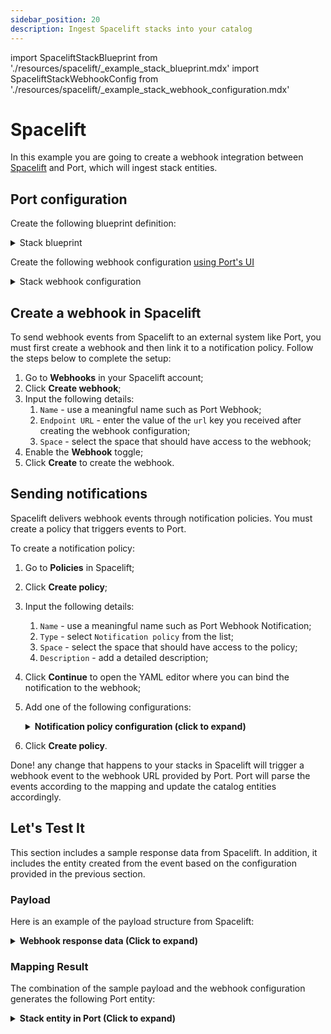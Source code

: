 ```yaml
---
sidebar_position: 20
description: Ingest Spacelift stacks into your catalog
---
```


import SpaceliftStackBlueprint from './resources/spacelift/\_example_stack_blueprint.mdx'
import SpaceliftStackWebhookConfig from './resources/spacelift/\_example_stack_webhook_configuration.mdx'

# Spacelift

In this example you are going to create a webhook integration between [Spacelift](https://spacelift.io/) and Port, which will ingest stack entities.

## Port configuration

Create the following blueprint definition:

<details>
<summary>Stack blueprint</summary>

<SpaceliftStackBlueprint/>

</details>

Create the following webhook configuration [using Port's UI](/build-your-software-catalog/custom-integration/webhook/?operation=ui#configuring-webhook-endpoints)

<details>

<summary>Stack webhook configuration</summary>

1. **Basic details** tab - fill the following details:
   1. Title : `Spacelift Stack Mapper`;
   2. Identifier : `spacelift_stack_mapper`;
   3. Description : `A webhook configuration to map Spacelift stacks to Port`;
   4. Icon : `Git`;
2. **Integration configuration** tab - fill the following JQ mapping:

   <SpaceliftStackWebhookConfig/>

3. Click **Save** at the bottom of the page.

</details>

## Create a webhook in Spacelift

To send webhook events from Spacelift to an external system like Port, you must first create a webhook and then link it to a notification policy. Follow the steps below to complete the setup:

1. Go to **Webhooks** in your Spacelift account;
2. Click **Create webhook**;
3. Input the following details:
   1. `Name` - use a meaningful name such as Port Webhook;
   2. `Endpoint URL` - enter the value of the `url` key you received after creating the webhook configuration;
   3. `Space` - select the space that should have access to the webhook;
4. Enable the **Webhook** toggle;
5. Click **Create** to create the webhook.

## Sending notifications

Spacelift delivers webhook events through notification policies. You must create a policy that triggers events to Port.

To create a notification policy:

1. Go to **Policies** in Spacelift;
2. Click **Create policy**;
3. Input the following details:
   1. `Name` - use a meaningful name such as Port Webhook Notification;
   2. `Type` - select `Notification policy` from the list;
   3. `Space` - select the space that should have access to the policy;
   4. `Description` - add a detailed description;
4. Click **Continue** to open the YAML editor where you can bind the notification to the webhook;
5. Add one of the following configurations:

    <details>
    <summary><b>Notification policy configuration (click to expand)</b></summary>

    :::tip Webhook identifier replacement
    Be sure to replace `<YOUR-WEBHOOK-ID>` with the ID you copied from the Spacelift webhook you created
    :::

    ```yaml showLineNumbers
    # Option 1: Trigger on tracked runs finishing

    webhook[{"endpoint_id": "<YOUR-WEBHOOK-ID>"}] {
    input.run_updated.run.type == "TRACKED"
    input.run_updated.run.state == "FINISHED"
    }

    # Option 2: Trigger on any run update

    webhook[{"endpoint_id": "<YOUR-WEBHOOK-ID>"}] {
    input.run_updated != null
    }
    ```
    </details>

6. Click **Create policy**.

Done! any change that happens to your stacks in Spacelift will trigger a webhook event to the webhook URL provided by Port. Port will parse the events according to the mapping and update the catalog entities accordingly.

## Let's Test It

This section includes a sample response data from Spacelift. In addition, it includes the entity created from the event based on the configuration provided in the previous section.

### Payload

Here is an example of the payload structure from Spacelift:

<details>
<summary><b>Webhook response data (Click to expand)</b></summary>

```json showLineNumbers
{
  "body": {
    "account": "peygis",
    "state": "FINISHED",
    "stateVersion": 5,
    "timestamp": 1745599888,
    "timestamp_millis": 1745599888383,
    "run": {
      "id": "01JSPXRQR2F3Y06HD85YYXRSZ7",
      "branch": "main",
      "commit": {
        "authorLogin": "PeyGis",
        "authorName": "PagesCoffy",
        "hash": "87c5ffdcf063445657c7082a447cb6a7d60f2c9d",
        "message": "Merge pull request #2 from PeyGis/PeyGis-patch-2",
        "timestamp": 1745516998,
        "url": "https://github.com/PeyGis/argocd-app/commit/87c5ffdcf063445657c7082a447cb6a7d60f2c9d"
      },
      "createdAt": 1745599880,
      "delta": {
        "added": 0,
        "changed": 0,
        "deleted": 0,
        "resources": 0
      },
      "driftDetection": false,
      "triggeredBy": "api::01JSMHTFM9TXWW1XK4AZN1SA8K",
      "type": "TRACKED",
      "url": "https://peygis.app.spacelift.io/stack/ai-agent/run/01JSPXRQR2F3Y06HD85YYXRSZ7"
    },
    "stack": {
      "id": "ai-agent",
      "name": "ai-agent",
      "description": "here is the node",
      "labels": [
        "node"
      ],
      "repository": "PeyGis/argocd-app",
      "url": "https://peygis.app.spacelift.io/stack/ai-agent",
      "vcs": "GITHUB"
    },
    "workerPool": {
      "public": true,
      "labels": [],
      "id": "",
      "name": ""
    },
    "event_source": "spacelift",
    "event_type": "run_state_changed_event"
  },
  "headers": {
    "Host": "ingest.getport.io",
    "User-Agent": "Go-http-client/2.0",
    "Content-Length": "1063",
    "Accept-Encoding": "gzip",
    "Content-Type": "application/json",
    "Traceparent": "00-000000000000000045dc17949932896c-7363f5faf7992244-01",
    "Tracestate": "dd=s:1;p:3705f90ce0614b5d",
    "X-Datadog-Parent-Id": "3964848880668986205",
    "X-Datadog-Sampling-Priority": "1",
    "X-Datadog-Trace-Id": "5033924410486196588",
    "X-Forwarded-Host": "ingest.getport.io",
    "X-Forwarded-Server": "public-traefik-5649595896-pgqbw",
    "X-Real-Ip": "10.0.30.189",
    "X-Replaced-Path": "/xI35fItWHlrYpVQE",
    "X-Signature": "sha1=dd9dc0209c2791f029ccd0cfce0a2548a3e448df",
    "X-Signature-256": "sha256=52a747571c1e7f464424cb4211331f195105bd6dba39aa9a2f4b7124fe747d36",
    "host": "ingest.getport.io",
    "user-agent": "Go-http-client/2.0",
    "content-length": "1063",
    "accept-encoding": "gzip",
    "content-type": "application/json",
    "traceparent": "00-000000000000000045dc17949932896c-7363f5faf7992244-01",
    "tracestate": "dd=s:1;p:3705f90ce0614b5d",
    "x-datadog-parent-id": "3964848880668986205",
    "x-datadog-sampling-priority": "1",
    "x-datadog-trace-id": "5033924410486196588",
    "x-forwarded-host": "ingest.getport.io",
    "x-forwarded-server": "public-traefik-5649595896-pgqbw",
    "x-real-ip": "10.0.30.189",
    "x-replaced-path": "/xI35fItWHlrYpVQE",
    "x-signature": "sha1=dd9dc0209c2791f029ccd0cfce0a2548a3e448df",
    "x-signature-256": "sha256=52a747571c1e7f464424cb4211331f195105bd6dba39aa9a2f4b7124fe747d36"
  },
  "queryParams": {}
}
```

</details>

### Mapping Result

The combination of the sample payload and the webhook configuration generates the following Port entity:

<details>
<summary><b>Stack entity in Port (Click to expand)</b></summary>

```json showLineNumbers
{
  "blueprint": "space_lift_stack",
  "identifier": "ai-agent",
  "createdAt": "2025-04-24T17:57:01.014Z",
  "updatedBy": "space_lift_stack_mapper",
  "createdBy": "space_lift_stack_mapper",
  "team": [],
  "title": "ai-agent",
  "relations": {},
  "properties": {
    "link": "https://peygis.app.spacelift.io/stack/ai-agent",
    "description": "AI agent stack",
    "git_provider": "GITHUB",
    "label": [
      "ai",
      "llm"
    ],
    "state": "FINISHED",
    "repository": "PeyGis/codecov-example",
    "branch": "main",
    "space": null
  },
  "updatedAt": "2025-04-25T13:36:08.155Z"
}
```
</details>
